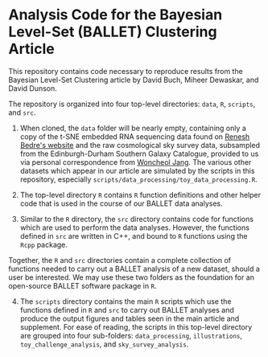 # Analysis Code for the Bayesian Level-Set (BALLET) Clustering Article

This repository contains code necessary to reproduce results from the Bayesian Level-Set Clustering article by David Buch, Miheer Dewaskar, and David Dunson. 

The repository is organized into four top-level directories: `data`, `R`, `scripts`, and `src`. 

1. When cloned, the `data` folder will be nearly empty, containing only a copy of the t-SNE embedded RNA sequencing data found on [Renesh Bedre's website](https://www.reneshbedre.com/blog/dbscan-python.html) and the raw cosmological sky survey data, subsampled from the Edinburgh-Durham Southern Galaxy Catalogue, provided to us via personal correspondence from [Woncheol Jang](https://wcjang.github.io/). The various other datasets which appear in our article are simulated by the scripts in this repository, especially `scripts/data_processing/toy_data_processing.R`.

2. The top-level directory `R` contains `R` function definitions and other helper code that is used in the course of our BALLET data analyses.

3. Similar to the `R` directory, the `src` directory contains code for functions which are used to perform the data analyses. However, the functions defined in `src` are written in C++, and bound to `R` functions using the `Rcpp` package.

Together, the `R` and `src` directories contain a complete collection of functions needed to carry out a BALLET analysis of a new dataset, should a user be interested. We may use these two folders as the foundation for an open-source BALLET software package in  `R`.

4. The `scripts` directory contains the main `R` scripts which use the functions defined in `R` and `src` to carry out BALLET analyses and produce the output figures and tables seen in the main article and supplement. For ease of reading, the scripts in this top-level directory are grouped into four sub-folders: `data_processing`, `illustrations`, `toy_challenge_analysis`, and `sky_survey_analysis`.

